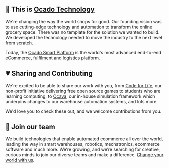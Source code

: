 ## 👋 This is [Ocado Technology](https://www.ocadogroup.com/technology/technology-pioneers/)

We're changing the way the world shops for good. Our founding vision was to use cutting-edge technology and automation to transform the online grocery space. There was no template for the solution we wanted to build. We developed the technology needed to move the industry to the next level from scratch.

Today, the [Ocado Smart Platform](https://www.ocadogroup.com/solutions/online-grocery) is the world's most advanced end-to-end eCommerce, fulfilment and logistics platform.

## 💗 Sharing and Contributing

We're excited to be able to share our work with you, from [Code for Life](https://www.codeforlife.education/), our non-profit initiative delivering free open source games to students who are learning computing, to [Ocava](https://github.com/ocadotechnology/Ocava), our in-house simulation framework which underpins changes to our warehouse automation systems, and lots more.

We'd love you to check these out, and we welcome contributions from you.

## 🙌 Join our team

We build technologies that enable automated ecommerce all over the world, leading the way in smart warehouses, robotics, mechatronics, ecommerce software and much more. We’re growing, and we’re searching for creative, curious minds to join our diverse teams and make a difference. [Change your world with us](https://careers.ocadogroup.com/).
